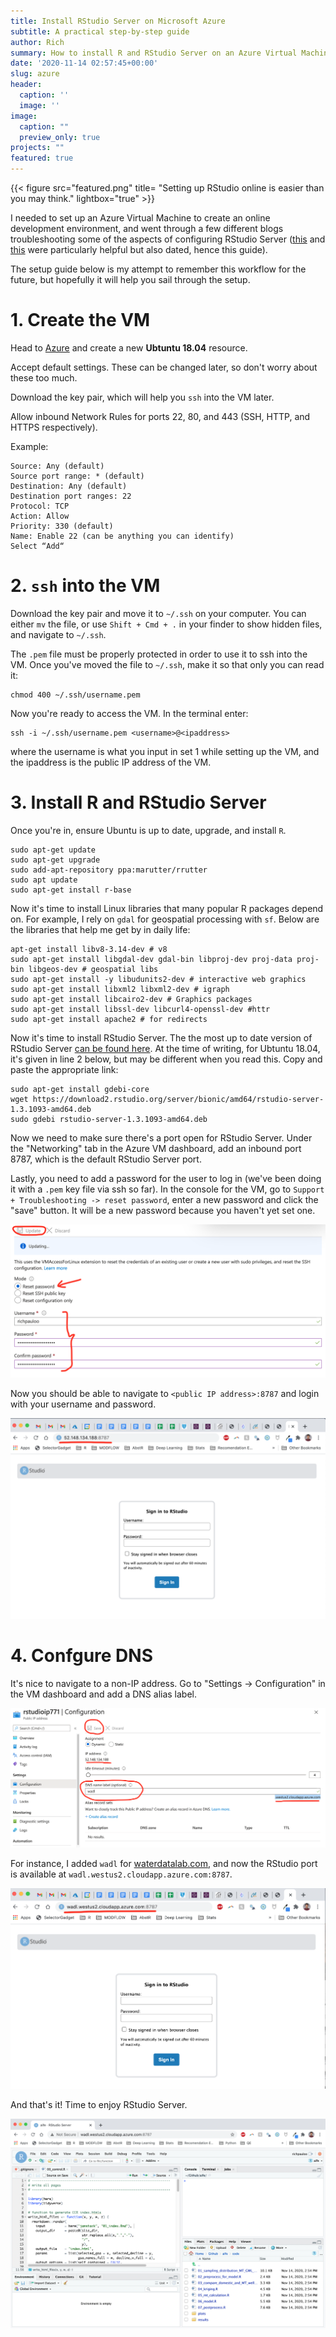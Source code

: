 ```yaml
---
title: Install RStudio Server on Microsoft Azure
subtitle: A practical step-by-step guide
author: Rich
summary: How to install R and RStudio Server on an Azure Virtual Machine.
date: '2020-11-14 02:57:45+00:00'
slug: azure
header:
  caption: ''
  image: ''
image: 
  caption: ""
  preview_only: true
projects: ""
featured: true
---
```



{{< figure src="featured.png" title= "Setting up RStudio online is easier than you may think." lightbox="true" >}}


I needed to set up an Azure Virtual Machine to create an online development environment, and went through a few different blogs troubleshooting some of the aspects of configuring RStudio Server ([this](https://medium.com/techinpieces/practical-azure-how-to-enable-ssh-on-azure-vm-84d8fba8103e) and [this](https://techcommunity.microsoft.com/t5/educator-developer-blog/hosting-rserver-and-rstudio-on-azure/ba-p/744389) were particularly helpful but also dated, hence this guide).  

The setup guide below is my attempt to remember this workflow for the future, but hopefully it will help you sail through the setup.  


# 1. Create the VM

Head to [Azure](poral.azure.com) and create a new **Ubtuntu 18.04** resource.  

Accept default settings. These can be changed later, so don't worry about these too much.  

Download the key pair, which will help you `ssh` into the VM later.  

Allow inbound Network Rules for ports 22, 80, and 443 (SSH, HTTP, and HTTPS respectively).  

Example:  

```
Source: Any (default)
Source port range: * (default)
Destination: Any (default)
Destination port ranges: 22
Protocol: TCP
Action: Allow
Priority: 330 (default)
Name: Enable 22 (can be anything you can identify)
Select “Add“
```


# 2. `ssh` into the VM

Download the key pair and move it to `~/.ssh` on your computer. You can either `mv` the file, or use `Shift + Cmd + .` in your finder to show hidden files, and navigate to `~/.ssh`.  

The `.pem` file must be properly protected in order to use it to ssh into the VM. Once you've moved the file to `~/.ssh`, make it so that only you can read it:  

```
chmod 400 ~/.ssh/username.pem
```   

Now you're ready to access the VM. In the terminal enter:  

```
ssh -i ~/.ssh/username.pem <username>@<ipaddress>
```  

where the username is what you input in set 1 while setting up the VM, and the ipaddress is the public IP address of the VM.  



# 3. Install R and RStudio Server

Once you're in, ensure Ubuntu is up to date, upgrade, and install `R`.  

```
sudo apt-get update
sudo apt-get upgrade
sudo add-apt-repository ppa:marutter/rrutter
sudo apt update
sudo apt-get install r-base
```

Now it's time to install Linux libraries that many popular R packages depend on. For example, I rely on `gdal` for geospatial processing with `sf`. Below are the libraries that help me get by in daily life:  

```
apt-get install libv8-3.14-dev # v8
sudo apt-get install libgdal-dev gdal-bin libproj-dev proj-data proj-bin libgeos-dev # geospatial libs
sudo apt-get install -y libudunits2-dev # interactive web graphics
sudo apt-get install libxml2 libxml2-dev # igraph
sudo apt-get install libcairo2-dev # Graphics packages
sudo apt-get install libssl-dev libcurl4-openssl-dev #httr
sudo apt-get install apache2 # for redirects
```

Now it's time to install RStudio Server. The the most up to date version of RStudio Server [can be found here](https://rstudio.com/products/rstudio/download-server/debian-ubuntu/0). At the time of writing, for Ubtuntu 18.04, it's given in line 2 below, but may be different when you read this. Copy and paste the appropriate link:    

```
sudo apt-get install gdebi-core
wget https://download2.rstudio.org/server/bionic/amd64/rstudio-server-1.3.1093-amd64.deb
sudo gdebi rstudio-server-1.3.1093-amd64.deb
```

Now we need to make sure there's a port open for RStudio Server. Under the "Networking" tab in the Azure VM dashboard, add an inbound port 8787, which is the default RStudio Server port.  

Lastly, you need to add a password for the user to log in (we've been doing it with a `.pem` key file via ssh so far). In the console for the VM, go to `Support + Troubleshooting -> reset password`, enter a new password and click the "save" button. It will be a new password because you haven't yet set one.  

![](password.png)  

Now you should be able to navigate to `<public IP address>:8787` and login with your username and password.  

![](ip.png)  


# 4. Confgure DNS  

It's nice to navigate to a non-IP address. Go to "Settings -> Configuration" in the VM dashboard and add a DNS alias label.  

![](config.png)

For instance, I added `wadl` for [waterdatalab.com](waterdatalab.com), and now the RStudio port is available at `wadl.westus2.cloudapp.azure.com:8787`. 

![](dns.png)


And that's it! Time to enjoy RStudio Server.  

![](featured.png)

